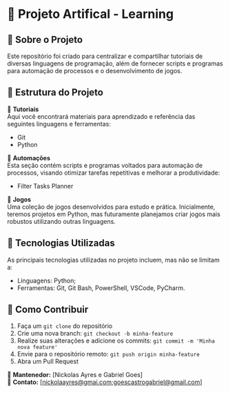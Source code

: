 # 📌 Projeto Artifical - Learning

## 📖 Sobre o Projeto

Este repositório foi criado para centralizar e compartilhar tutoriais de diversas linguagens de programação, além de fornecer scripts e programas para automação de processos e o desenvolvimento de jogos.

## 📂 Estrutura do Projeto

📁 **Tutoriais**\
Aqui você encontrará materiais para aprendizado e referência das seguintes linguagens e ferramentas:

- Git
- Python

📁 **Automações**\
Esta seção contém scripts e programas voltados para automação de processos, visando otimizar tarefas repetitivas e melhorar a produtividade:

- Filter Tasks Planner 

📁 **Jogos**\
Uma coleção de jogos desenvolvidos para estudo e prática. Inicialmente, teremos projetos em Python, mas futuramente planejamos criar jogos mais robustos utilizando outras linguagens.

## 🚀 Tecnologias Utilizadas

As principais tecnologias utilizadas no projeto incluem, mas não se limitam a:

- Linguagens: Python;
- Ferramentas: Git, Git Bash, PowerShell, VSCode, PyCharm.

## 📌 Como Contribuir

1. Faça um `git clone` do repositório
2. Crie uma nova branch: `git checkout -b minha-feature`
3. Realize suas alterações e adicione os commits: `git commit -m 'Minha nova feature'`
4. Envie para o repositório remoto: `git push origin minha-feature`
5. Abra um Pull Request

📌 **Mantenedor:** [Nickolas Ayres e Gabriel Goes]\
📧 **Contato:** [nickolaayres@gmai.com;goescastrogabriel@gmail.com]
